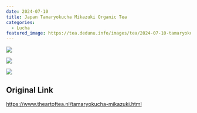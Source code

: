```yaml
---
date: 2024-07-10
title: Japan Tamaryokucha Mikazuki Organic Tea
categories:
  - Lucha
featured_image: https://tea.dedunu.info/images/tea/2024-07-10-tamaryokucha-mikazuki-1.jpeg
---
```


![](https://tea.dedunu.info/images/tea/2024-07-10-tamaryokucha-mikazuki-2.jpeg)

![](https://tea.dedunu.info/images/tea/2024-07-10-tamaryokucha-mikazuki-3.jpeg)

![](https://tea.dedunu.info/images/tea/2024-07-10-tamaryokucha-mikazuki-4.jpeg)

## Original Link

<https://www.theartoftea.nl/tamaryokucha-mikazuki.html>
